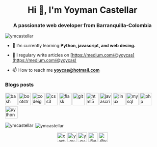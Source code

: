 <h1 align="center">Hi 👋, I'm Yoyman Castellar</h1>
<h3 align="center">A passionate web developer from Barranquilla-Colombia</h3>

<p align="left"> <img src="https://komarev.com/ghpvc/?username=ymcastellar" alt="ymcastellar" /> </p>

- 🌱 I’m currently learning **Python, javascript, and web desing.**

- 📝 I regulary write articles on [https://medium.com/@yoycas](https://medium.com/@yoycas)

- 📫 How to reach me **yoycas@hotmail.com**

### Blogs posts
<!-- BLOG-POST-LIST:START -->
<!-- BLOG-POST-LIST:END -->

<p align="left"><img src="https://www.vectorlogo.zone/logos/gnu_bash/gnu_bash-icon.svg" alt="bash" width="40" height="40"/> <img src="https://devicons.github.io/devicon/devicon.git/icons/bootstrap/bootstrap-plain.svg" alt="bootstrap" width="40" height="40"/> <img src="https://cdn.worldvectorlogo.com/logos/codeigniter.svg" alt="codeigniter" width="40" height="40"/> <img src="https://devicons.github.io/devicon/devicon.git/icons/css3/css3-original-wordmark.svg" alt="css3" width="40" height="40"/> <img src="https://www.vectorlogo.zone/logos/pocoo_flask/pocoo_flask-icon.svg" alt="flask" width="40" height="40"/> <img src="https://www.vectorlogo.zone/logos/git-scm/git-scm-icon.svg" alt="git" width="40" height="40"/> <img src="https://devicons.github.io/devicon/devicon.git/icons/html5/html5-original-wordmark.svg" alt="html5" width="40" height="40"/> <img src="https://devicons.github.io/devicon/devicon.git/icons/javascript/javascript-original.svg" alt="javascript" width="40" height="40"/> <img src="https://devicons.github.io/devicon/devicon.git/icons/linux/linux-original.svg" alt="linux" width="40" height="40"/> <img src="https://devicons.github.io/devicon/devicon.git/icons/mysql/mysql-original-wordmark.svg" alt="mysql" width="40" height="40"/> <img src="https://devicons.github.io/devicon/devicon.git/icons/php/php-original.svg" alt="php" width="40" height="40"/> <img src="https://devicons.github.io/devicon/devicon.git/icons/python/python-original.svg" alt="python" width="40" height="40"/></p>

<p><img align="left" src="https://github-readme-stats.vercel.app/api/top-langs/?username=ymcastellar&layout=compact" alt="ymcastellar" /></p>

<p>&nbsp;<img align="center" src="https://github-readme-stats.vercel.app/api?username=ymcastellar&show_icons=true" alt="ymcastellar" /></p>

<p align="center">
<a href="https://twitter.com/castellaryoyman" target="blank"><img align="center" src="https://cdn.jsdelivr.net/npm/simple-icons@3.0.1/icons/twitter.svg" alt="castellaryoyman" height="30" width="30" /></a>
<a href="https://linkedin.com/in/yoyman-castellar" target="blank"><img align="center" src="https://cdn.jsdelivr.net/npm/simple-icons@3.0.1/icons/linkedin.svg" alt="yoyman-castellar" height="30" width="30" /></a>
<a href="https://instagram.com/yoymancas" target="blank"><img align="center" src="https://cdn.jsdelivr.net/npm/simple-icons@3.0.1/icons/instagram.svg" alt="yoymancas" height="30" width="30" /></a>
<a href="https://medium.com/@yoycas" target="blank"><img align="center" src="https://cdn.jsdelivr.net/npm/simple-icons@3.0.1/icons/medium.svg" alt="@yoycas" height="30" width="30" /></a>
<a href="https://www.hackerearth.com/@yoycas" target="blank"><img align="center" src="https://cdn.jsdelivr.net/npm/simple-icons@3.0.1/icons/hackerearth.svg" alt="@yoycas" height="30" width="30" /></a>
</p>
